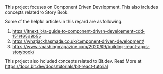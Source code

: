 This project focuses on Component Driven Development. This also includes concepts related to Story Book.

Some of the helpful articles in this regard are as following.

1. https://itnext.io/a-guide-to-component-driven-development-cdd-1516f65d8b55
2. https://whatjackhasmade.co.uk/component-driven-development/
3. https://www.smashingmagazine.com/2020/09/building-react-apps-storybook/


This project also included concepts related to Bit.dev. Read More at https://docs.bit.dev/docs/tutorials/bit-react-tutorial
